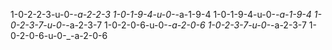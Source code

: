 1-0-2-2-3-u-0-_-a-2-2-3
1-0-1-9-4-u-0-_-a-1-9-4
1-0-1-9-4-u-0-_-a-1-9-4
1-0-2-3-7-u-0-_-a-2-3-7
1-0-2-0-6-u-0-_-a-2-0-6
1-0-2-3-7-u-0-_-a-2-3-7
1-0-2-0-6-u-0-_-a-2-0-6
